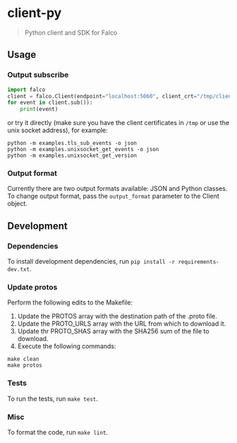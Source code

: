 # client-py

> Python client and SDK for Falco

## Usage

### Output subscribe

```python
import falco
client = falco.Client(endpoint="localhost:5060", client_crt="/tmp/client.crt", client_key="/tmp/client.key", ca_root="/tmp/ca.crt")
for event in client.sub()):
    print(event)
```

or try it directly (make sure you have the client certificates in `/tmp` or use the unix socket address), for example:

```
python -m examples.tls_sub_events -o json
python -m examples.unixsocket_get_events -o json
python -m examples.unixsocket_get_version
```

### Output format

Currently there are two output formats available: JSON and Python classes.
To change output format, pass the `output_format` parameter to the Client object.

## Development

### Dependencies

To install development dependencies, run `pip install -r requirements-dev.txt`.

### Update protos

Perform the following edits to the Makefile:

1. Update the PROTOS array with the destination path of the .proto file.
2. Update the PROTO_URLS array with the URL from which to download it.
3. Update thr PROTO_SHAS array with the SHA256 sum of the file to download.
4. Execute the following commands:

```console
make clean
make protos
```

### Tests

To run the tests, run `make test`.

### Misc

To format the code, run `make lint`.
